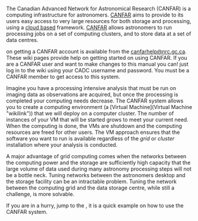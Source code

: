 The Canadian Advanced Network for Astronomical Research (CANFAR) is a computing infrastructure for astronomers. [CANFAR](http://www.canfar.phys.uvic.ca/) aims to provide to its users easy access to very large resources for both storage and processing, using a [cloud based](http://en.wikipedia.org/wiki/Cloud_computing) framework. [CANFAR](http://www.canfar.phys.uvic.ca) allows astronomers to run processing jobs on a set of computing clusters, and to store data at a set of data centres.

<Help> on getting a CANFAR account is available from the canfarhelp@nrc.gc.ca. These wiki pages provide help on getting started on using CANFAR. If you are a CANFAR user and want to make changes to this manual you can! just log in to the wiki using your CADC username and password. You must be a CANFAR member to get access to this system.

Imagine you have a processing intensive analysis that must be run on imaging data as observations are acquired, but once the processing is completed your computing needs decrease. The CANFAR system allows you to create a computing environment (a [Virtual Machine](Virtual Machine "wikilink")) that we will deploy on a computer cluster. The number of instances of your VM that will be started grows to meet your current need. When the computing is done, the VMs are shutdown and the computing resources are freed for other users. The VM approach ensures that the software you want to run is available regardless of the *grid* or *cluster* installation where your analysis is conducted.

A major advantage of grid computing comes when the networks between the computing power and the storage are sufficiently high capacity that the large volume of data used during many astronomy processing steps will not be a bottle neck. Tuning networks between the astronomers desktop and the storage facility can be an intractable problem. Tuning the network between the computing grid and the data storage centre, while still a challenge, is more solvable.

If you are in a hurry, jump to the <Tutorial>, it is a quick example on how to use the CANFAR system.

